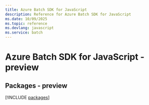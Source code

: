 ```yaml
---
title: Azure Batch SDK for JavaScript
description: Reference for Azure Batch SDK for JavaScript
ms.date: 10/09/2025
ms.topic: reference
ms.devlang: javascript
ms.service: batch
---
```

# Azure Batch SDK for JavaScript - preview
## Packages - preview
[!INCLUDE [packages](batch-index.md)]